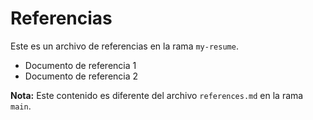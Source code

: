 # Referencias

Este es un archivo de referencias en la rama `my-resume`. 

- Documento de referencia 1
- Documento de referencia 2

**Nota:** Este contenido es diferente del archivo `references.md` en la rama `main`.
